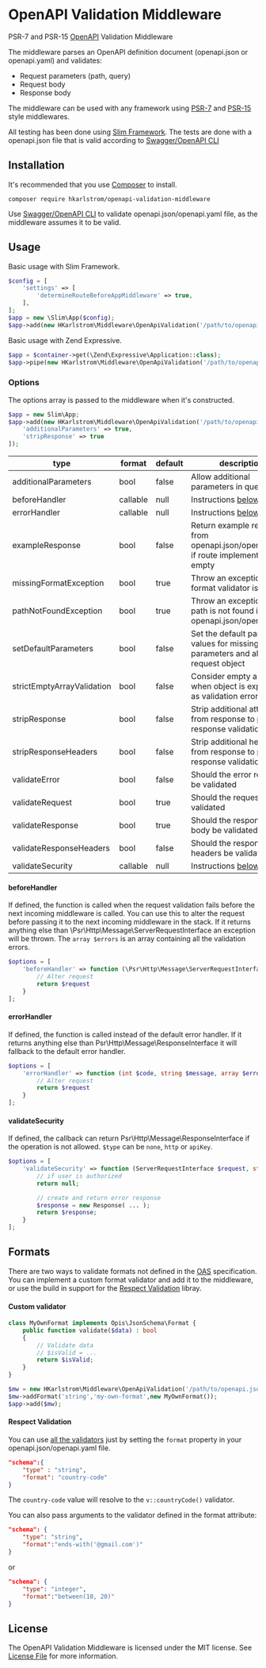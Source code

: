 # OpenAPI Validation Middleware

PSR-7 and PSR-15 [OpenAPI](https://www.openapis.org/) Validation Middleware

The middleware parses an OpenAPI definition document (openapi.json or openapi.yaml) and validates:
* Request parameters (path, query)
* Request body
* Response body

The middleware can be used with any framework using [PSR-7](https://www.php-fig.org/psr/psr-7/) and [PSR-15](https://www.php-fig.org/psr/psr-15/) style middlewares.

All testing has been done using [Slim Framework](https://github.com/slimphp/Slim). The tests are done with a openapi.json file that is valid according to [Swagger/OpenAPI CLI](https://www.npmjs.com/package/swagger-cli)


## Installation

It's recommended that you use [Composer](https://getcomposer.org/download) to install.
```shell
composer require hkarlstrom/openapi-validation-middleware
```

Use [Swagger/OpenAPI CLI](https://www.npmjs.com/package/swagger-cli) to validate openapi.json/openapi.yaml file, as the middleware assumes it to be valid.


## Usage

Basic usage with Slim Framework.
```php
$config = [
    'settings' => [
        'determineRouteBeforeAppMiddleware' => true,
    ],
];
$app = new \Slim\App($config);
$app->add(new HKarlstrom\Middleware\OpenApiValidation('/path/to/openapi.json'));
```

Basic usage with Zend Expressive.
```php
$app = $container->get(\Zend\Expressive\Application::class);
$app->pipe(new HKarlstrom\Middleware\OpenApiValidation('/path/to/openapi.json'));
```

### Options

The options array is passed to the middleware when it's constructed.
```php
$app = new Slim\App;
$app->add(new HKarlstrom\Middleware\OpenApiValidation('/path/to/openapi.json'),[
    'additionalParameters' => true,
    'stripResponse' => true
]);
```


| type                       | format    | default | description |
| -------------------------- | --------- | ------- | --- |
| additionalParameters       | bool      | false   | Allow additional parameters in query |
| beforeHandler              | callable  | null    | Instructions [below](README.md#beforehandler) |
| errorHandler               | callable  | null    | Instructions [below](README.md#errorhandler) |
| exampleResponse            | bool      | false   | Return example response from openapi.json/openapi.yaml if route implementation is empty |
| missingFormatException     | bool      | true    | Throw an exception if a format validator is missing |
| pathNotFoundException      | bool      | true    | Throw an exception if the path is not found in openapi.json/openapi.yaml |
| setDefaultParameters       | bool      | false   | Set the default parameter values for missing parameters and alter the request object |
| strictEmptyArrayValidation | bool      | false   | Consider empty array when object is expected as validation error |
| stripResponse              | bool      | false   | Strip additional attributes from response to prevent response validation error |
| stripResponseHeaders       | bool      | false   | Strip additional headers from response to prevent response validation error |
| validateError              | bool      | false   | Should the error response be validated |
| validateRequest            | bool      | true    | Should the request be validated |
| validateResponse           | bool      | true    | Should the response's body be validated |
| validateResponseHeaders    | bool      | false   | Should the response's headers be validated |
| validateSecurity           | callable  | null    | Instructions [below](README.md#validateSecurity) |


#### beforeHandler
If defined, the function is called when the request validation fails before the next incoming middleware is called. You can use this to alter the request before passing it to the next incoming middleware in the stack. If it returns anything else than \Psr\Http\Message\ServerRequestInterface an exception will be thrown. The `array $errors` is an array containing all the validation errors.
```php
$options = [
    'beforeHandler' => function (\Psr\Http\Message\ServerRequestInterface $request, array $errors) : \Psr\Http\Message\ServerRequestInterface {
        // Alter request
        return $request
    }
];
```

#### errorHandler
If defined, the function is called instead of the default error handler. If it returns anything else than Psr\Http\Message\ResponseInterface it will fallback to the default error handler.
```php
$options = [
    'errorHandler' => function (int $code, string $message, array $errors) : \Psr\Http\Message\ResponseInterface {
        // Alter request
        return $request
    }
];
```

#### validateSecurity
If defined, the callback can return Psr\Http\Message\ResponseInterface if the operation is not allowed. `$type` can be `none`, `http` or `apiKey`.

```php
$options = [
    'validateSecurity' => function (ServerRequestInterface $request, string $type, string $token = '', ?array $scopes) : ?\Psr\Http\Message\ResponseInterface {
        // if user is authorized
        return null;

        // create and return error response
        $response = new Response( ... );
        return $response;
    }
];
```

## Formats

There are two ways to validate formats not defined in the [OAS](https://swagger.io/specification/#dataTypes) specification. You can implement a custom format validator and add it to the middleware, or use the build in support for the [Respect Validation](http://respect.github.io/Validation/) libray.

#### Custom validator
```php
class MyOwnFormat implements Opis\JsonSchema\Format {
    public function validate($data) : bool
    {
        // Validate data
        // $isValid = ...
        return $isValid;
    }
}

$mw = new HKarlstrom\Middleware\OpenApiValidation('/path/to/openapi.json');
$mw->addFormat('string','my-own-format',new MyOwnFormat());
$app->add($mw);
```

#### Respect Validation

You can use [all the validators](http://respect.github.io/Validation/docs/validators.html) just by setting the `format` property in your openapi.json/openapi.yaml file.
```json
"schema":{
    "type" : "string",
    "format": "country-code"
}
```
The `country-code` value will resolve to the `v::countryCode()` validator.

You can also pass arguments to the validator defined in the format attribute:

```json
"schema": {
    "type": "string",
    "format":"ends-with('@gmail.com')"
}
```
or
```json
"schema": {
    "type": "integer",
    "format":"between(10, 20)"
}
```

## License

The OpenAPI Validation Middleware is licensed under the MIT license. See [License File](LICENSE) for more information.
